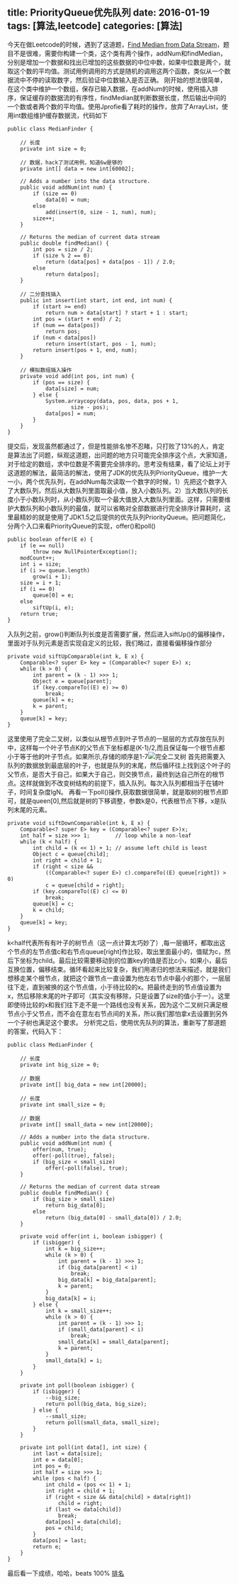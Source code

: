 title: PriorityQueue优先队列
date: 2016-01-19
tags: [算法,leetcode]
categories: [算法]
---

今天在做Leetcode的时候，遇到了这道题，[Find Median from Data Stream](https://leetcode.com/problems/find-median-from-data-stream/)，题目不是很难，需要你构建一个类，这个类有两个操作，addNum和findMedian，分别是增加一个数据和找出已增加的这些数据的中位中数，如果中位数是两个，就取这个数的平均值。测试用例调用的方式是随机的调用这两个函数，类似从一个数据流中不停的读取数字，然后验证中位数输入是否正确。
刚开始的想法很简单，在这个类中维护一个数组，保存已输入数据，在addNum的时候，使用插入排序，保证缓存的数据流的有序性，findMedian就判断数据长度，然后输出中间的一个数或者两个数的平均值。使用Jprofie看了耗时的操作，放弃了ArrayList，使用int数组维护缓存数据流，代码如下
```
public class MedianFinder {

    // 长度
    private int size = 0;

    // 数据，hack了测试用例，知道6w是够的
    private int[] data = new int[60002];

    // Adds a number into the data structure.
    public void addNum(int num) {
        if (size == 0)
            data[0] = num;
        else
            add(insert(0, size - 1, num), num);
        size++;
    }

    // Returns the median of current data stream
    public double findMedian() {
        int pos = size / 2;
        if (size % 2 == 0)
            return (data[pos] + data[pos - 1]) / 2.0;
        else
            return data[pos];
    }

    // 二分查找插入
    public int insert(int start, int end, int num) {
        if (start >= end)
            return num > data[start] ? start + 1 : start;
        int pos = (start + end) / 2;
        if (num == data[pos])
            return pos;
        if (num < data[pos])
            return insert(start, pos - 1, num);
        return insert(pos + 1, end, num);
    }

    // 模拟数组插入操作
    private void add(int pos, int num) {
        if (pos == size) {
            data[size] = num;
        } else {
            System.arraycopy(data, pos, data, pos + 1,
                    size - pos);
            data[pos] = num;
        }
    }
}

```
提交后，发现虽然都通过了，但是性能排名惨不忍睹，只打败了13%的人，肯定是算法出了问题，纵观这道题，出问题的地方只可能完全排序这个点，大家知道，对于给定的数组，求中位数是不需要完全排序的。思考没有结果，看了论坛上对于这道题的解法，最简洁的解法，使用了JDK的优先队列PriorityQueue，维护一大一小，两个优先队列，在addNum每次读取一个数字的时候，1）先把这个数字入了大数队列，然后从大数队列里面取最小值，放入小数队列。2）当大数队列的长度小于小数队列时，从小数队列取一个最大值放入大数队列里面。这样，只需要维护大数队列和小数队列的最值，就可以省略对全部数据进行完全排序计算耗时，这里最精妙的就是使用了JDK1.5之后提供的优先队列PriorityQueue。把问题简化，分两个入口来看PriorityQueue的实现，offer()和poll()
```
public boolean offer(E e) {
    if (e == null)
        throw new NullPointerException();
    modCount++;
    int i = size;
    if (i >= queue.length)
        grow(i + 1);
    size = i + 1;
    if (i == 0)
        queue[0] = e;
    else
        siftUp(i, e);
    return true;
}
```
入队列之前，grow()判断队列长度是否需要扩展，然后进入siftUp()的偏移操作，里面对于队列元素是否实现自定义的比较，我们略过，直接看偏移操作部分
```
private void siftUpComparable(int k, E x) {
    Comparable<? super E> key = (Comparable<? super E>) x;
    while (k > 0) {
        int parent = (k - 1) >>> 1;
        Object e = queue[parent];
        if (key.compareTo((E) e) >= 0)
            break;
        queue[k] = e;
        k = parent;
    }
    queue[k] = key;
}
```
这里使用了完全二叉树，以类似从根节点到叶子节点的一层层的方式存放在队列中，这样每一个叶子节点K的父节点下坐标都是(K-1)/2,而且保证每一个根节点都小于等于他的叶子节点。如果所示,存储的顺序是1-7![完全二叉树](/img/btree.png)
首先把需要入队列的数据放到最底层的叶子，也就是队列的末尾，然后循环往上找到这个叶子的父节点，是否大于自己，如果大于自己，则交换节点，最终到达自己所在的根节点。这样就做到不改变树结构的前提下，插入队列。每次入队列都相当于在铺叶子，时间复杂度lgN。
再看一下poll()操作,获取数据很简单，就是取树的根节点即可，就是queen[0],然后就是树的下移调整，参数k是0，代表根节点下移，x是队列末尾的元素。
```
private void siftDownComparable(int k, E x) {
    Comparable<? super E> key = (Comparable<? super E>)x;
    int half = size >>> 1;        // loop while a non-leaf
    while (k < half) {
        int child = (k << 1) + 1; // assume left child is least
        Object c = queue[child];
        int right = child + 1;
        if (right < size &&
            ((Comparable<? super E>) c).compareTo((E) queue[right]) > 0)
            c = queue[child = right];
        if (key.compareTo((E) c) <= 0)
            break;
        queue[k] = c;
        k = child;
    }
    queue[k] = key;
}
```
k<half代表所有有叶子的树节点（这一点计算太巧妙了）,每一层循环，都取出这个节点的左节点值c和右节点queue[right]作比较，取出里面最小的，值赋为c，然后下坐标为child。最后比较需要移动到的位置key的值是否比c小，如果小，最后互换位置，偏移结束。循环看起来比较复杂，我们用递归的想法来描述，就是我们想移走某个根节点，就把这个跟节点一直设置为他左右节点中最小的那个，一层层往下走，直到被换的这个节点值，小于待比较的x。把最终走到的节点值设置为x，然后移除末尾的叶子即可（其实没有移除，只是设置了size的值小于一）。这里即使待比较的x和我们往下走不是一个路线也没有关系，因为这个二叉树只满足根节点小于父节点，而不会在意左右节点间的关系，所以我们那怕拿x去设置到另外一个子树也满足这个要求。
分析完之后，使用优先队列的算法，重新写了那道题的答案，代码入下：
```
public class MedianFinder {

    // 长度
    private int big_size = 0;

    // 数据
    private int[] big_data = new int[20000];

    // 长度
    private int small_size = 0;

    // 数据
    private int[] small_data = new int[20000];

    // Adds a number into the data structure.
    public void addNum(int num) {
        offer(num, true);
        offer(-poll(true), false);
        if (big_size < small_size)
            offer(-poll(false), true);
    }

    // Returns the median of current data stream
    public double findMedian() {
        if (big_size > small_size)
            return big_data[0];
        else
            return (big_data[0] - small_data[0]) / 2.0;
    }

    private void offer(int i, boolean isbigger) {
        if (isbigger) {
            int k = big_size++;
            while (k > 0) {
                int parent = (k - 1) >>> 1;
                if (big_data[parent] < i)
                    break;
                big_data[k] = big_data[parent];
                k = parent;
            }
            big_data[k] = i;
        } else {
            int k = small_size++;
            while (k > 0) {
                int parent = (k - 1) >>> 1;
                if (small_data[parent] < i)
                    break;
                small_data[k] = small_data[parent];
                k = parent;
            }
            small_data[k] = i;
        }
    }

    private int poll(boolean isbigger) {
        if (isbigger) {
            --big_size;
            return poll(big_data, big_size);
        } else {
            --small_size;
            return poll(small_data, small_size);
        }
    }

    private int poll(int data[], int size) {
        int last = data[size];
        int e = data[0];
        int pos = 0;
        int half = size >>> 1;
        while (pos < half) {
            int child = (pos << 1) + 1;
            int right = child + 1;
            if (right < size && data[child] > data[right])
                child = right;
            if (last <= data[child])
                break;
            data[pos] = data[child];
            pos = child;
        }
        data[pos] = last;
        return e;
    }
}
```
最后看一下成绩，哈哈，beats 100%
[排名](/img/topleetcode.png)
